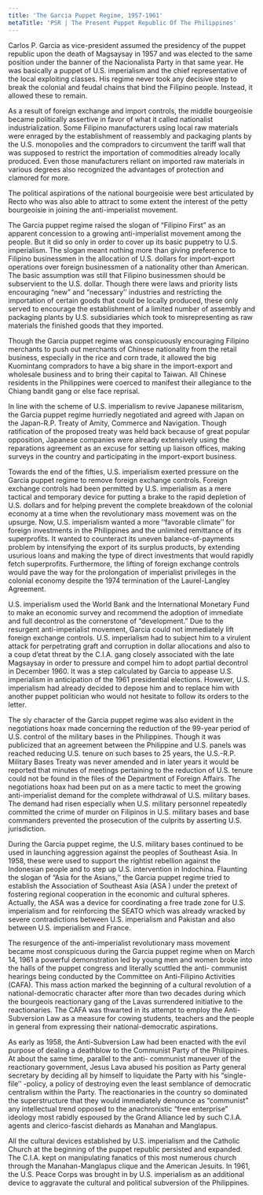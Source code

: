 ```yaml
---
title: 'The Garcia Puppet Regime, 1957-1961'
metaTitle: 'PSR | The Present Puppet Republic Of The Philippines'
---
```


Carlos P. Garcia as vice-president assumed the presidency of the puppet republic upon the death of Magsaysay in 1957 and was elected to the same position under the banner of the Nacionalista Party in that same year. He was basically a puppet of U.S. imperialism and the chief representative of the local exploiting classes. His regime never took any decisive step to break the colonial and feudal chains that bind the Filipino people. Instead, it allowed these to remain.

As a result of foreign exchange and import controls, the middle bourgeoisie became politically assertive in favor of what it called nationalist industrialization. Some Filipino manufacturers using local raw materials were enraged by the establishment of reassembly and packaging plants by the U.S. monopolies and the compradors to circumvent the tariff wall that was supposed to restrict the importation of commodities already locally produced. Even those manufacturers reliant on imported raw materials in various degrees also recognized the advantages of protection and clamored for more.

The political aspirations of the national bourgeoisie were best articulated by Recto who was also able to attract to some extent the interest of the petty bourgeoisie in joining the anti-imperialist movement.

The Garcia puppet regime raised the slogan of “Filipino First” as an apparent concession to a growing anti-imperialist movement among the people. But it did so only in order to cover up its basic puppetry to U.S. imperialism. The slogan meant nothing more than giving preference to Filipino businessmen in the allocation of U.S. dollars for import-export operations over foreign businessmen of a nationality other than American. The basic assumption was still that Filipino businessmen should be subservient to the U.S. dollar. Though there were laws and priority lists encouraging “new” and “necessary’’ industries and restricting the importation of certain goods that could be locally produced, these only served to encourage the establishment of a limited number of assembly and packaging plants by U.S. subsidiaries which took to misrepresenting as raw materials the finished goods that they imported.

Though the Garcia puppet regime was conspicuously encouraging Filipino merchants to push out merchants of Chinese nationality from the retail business, especially in the rice and corn trade, it allowed the big Kuomintang compradors to have a big share in the import-export and wholesale business and to bring their capital to Taiwan. All Chinese residents in the Philippines were coerced to manifest their allegiance to the Chiang bandit gang or else face reprisal.

In line with the scheme of U.S. imperialism to revive Japanese militarism, the Garcia puppet regime hurriedly negotiated and agreed with Japan on the Japan-R.P. Treaty of Amity, Commerce and Navigation. Though ratification of the proposed treaty was held back because of great popular opposition, Japanese companies were already extensively using the reparations agreement as an excuse for setting up liaison offices, making surveys in the country and participating in the import-export business.

Towards the end of the fifties, U.S. imperialism exerted pressure on the Garcia puppet regime to remove foreign exchange controls. Foreign exchange controls had been permitted by U.S. imperialism as a mere tactical and temporary device for putting a brake to the rapid depletion of U.S. dollars and for helping prevent the complete breakdown of the colonial economy at a time when the revolutionary mass movement was on the upsurge. Now, U.S. imperialism wanted a more ‘‘favorable climate’’ for foreign investments in the Philippines and the unlimited remittance of its superprofits. It wanted to counteract its uneven balance-of-payments problem by intensifying the export of its surplus products, by extending usurious loans and making the type of direct investments that would rapidly fetch superprofits. Furthermore, the lifting of foreign exchange controls would pave the way for the prolongation of imperialist privileges in the colonial economy despite the 1974 termination of the Laurel-Langley Agreement.

U.S. imperialism used the World Bank and the International Monetary Fund to make an economic survey and recommend the adoption of immediate and full decontrol as the cornerstone of “development.” Due to the resurgent anti-imperialist movement, Garcia could not immediately lift foreign exchange controls. U.S. imperialism had to subject him to a virulent attack for perpetrating graft and corruption in dollar allocations and also to a coup d’etat threat by the C.I.A. gang closely associated with the late Magsaysay in order to pressure and compel him to adopt partial decontrol in December 1960. It was a step calculated by Garcia to appease U.S. imperialism in anticipation of the 1961 presidential elections. However, U.S. imperialism had already decided to depose him and to replace him with another puppet politician who would not hesitate to follow its orders to the letter.

The sly character of the Garcia puppet regime was also evident in the negotiations hoax made concerning the reduction of the 99-year period of U.S. control of the military bases in the Philippines. Though it was publicized that an agreement between the Philippine and U.S. panels was reached reducing U.S. tenure on such bases to 25 years, the U.S.-R.P. Military Bases Treaty was never amended and in later years it would be reported that minutes of meetings pertaining to the reduction of U.S. tenure could not be found in the files of the Department of Foreign Affairs. The negotiations hoax had been put on as a mere tactic to meet the growing anti-imperialist demand for the complete withdrawal of U.S. military bases. The demand had risen especially when U.S. military personnel repeatedly committed the crime of murder on Filipinos in U.S. military bases and base commanders prevented the prosecution of the culprits by asserting U.S. jurisdiction.

During the Garcia puppet regime, the U.S. military bases continued to be used in launching aggression against the peoples of Southeast Asia. In 1958, these were used to support the rightist rebellion against the Indonesian people and to step up U.S. intervention in Indochina. Flaunting the slogan of “Asia for the Asians,’’ the Garcia puppet regime tried to establish the Association of Southeast Asia (ASA ) under the pretext of fostering regional cooperation in the economic and cultural spheres. Actually, the ASA was a device for coordinating a free trade zone for U.S. imperialism and for reinforcing the SEATO which was already wracked by severe contradictions between U.S. imperialism and Pakistan and also between U.S. imperialism and France.

The resurgence of the anti-imperialist revolutionary mass movement became most conspicuous during the Garcia puppet regime when on March 14, 1961 a powerful demonstration led by young men and women broke into the halls of the puppet congress and literally scuttled the anti- communist hearings being conducted by the Committee on Anti-Filipino Activities (CAFA). This mass action marked the beginning of a cultural revolution of a national-democratic character after more than two decades during which the bourgeois reactionary gang of the Lavas surrendered initiative to the reactionaries. The CAFA was thwarted in its attempt to employ the Anti-Subversion Law as a measure for cowing students, teachers and the people in general from expressing their national-democratic aspirations.

As early as 1958, the Anti-Subversion Law had been enacted with the evil purpose of dealing a deathblow to the Communist Party of the Philippines. At about the same time, parallel to the anti- communist maneuver of the reactionary government, Jesus Lava abused his position as Party general secretary by deciding all by himself to liquidate the Party with his “single-file’’ -policy, a policy of destroying even the least semblance of democratic centralism within the Party. The reactionaries in the country so dominated the superstructure that they would immediately denounce as “communist” any intellectual trend opposed to the anachronistic “free enterprise” ideology most rabidly espoused by the Grand Alliance led by such C.I.A. agents and clerico-fascist diehards as Manahan and Manglapus.

All the cultural devices established by U.S. imperialism and the Catholic Church at the beginning of the puppet republic persisted and expanded. The C.I.A. kept on manipulating fanatics of this most numerous church through the Manahan-Manglapus clique and the American Jesuits. In 1961, the U.S. Peace Corps was brought in by U.S. imperialism as an additional device to aggravate the cultural and political subversion of the Philippines.
